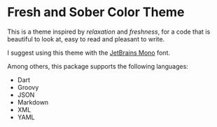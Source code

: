 # Fresh and Sober Color Theme

This is a theme inspired by *relaxation* and *freshness*, for a code that is beautiful to look at, easy to read and pleasant to write.

I suggest using this theme with the [JetBrains Mono](https://www.jetbrains.com/lp/mono/) font.

Among others, this package supports the following languages:

* Dart
* Groovy
* JSON
* Markdown
* XML
* YAML

